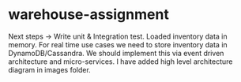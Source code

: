 # warehouse-assignment
Next steps -> Write unit & Integration test. 
Loaded inventory data in memory. For real time use cases we need to store inventory data in DynamoDB/Cassandra.
We should implement this via event driven architecture and micro-services. I have added high level architecture diagram in images folder.
